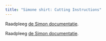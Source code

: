 ```yaml
---
title: "Simone shirt: Cutting Instructions"
---
```


<Note>

Raadpleeg [de Simon documentatie](/docs/patterns/simon/).

Raadpleeg [de Simon documentatie](/docs/patterns/simon/).

</Note>
